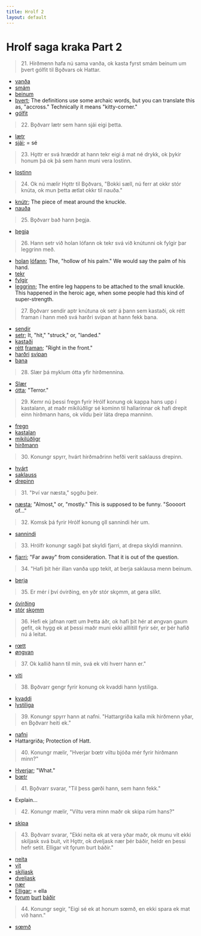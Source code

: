```yaml
---
title: Hrolf 2
layout: default
---
```


# Hrolf saga kraka Part 2

>21\. Hirðmenn hafa nú sama vanða, ok kasta fyrst smám beinum um þvert gólfit til Bǫðvars ok Hattar.

* [vanða](http://www.germanic-lexicon-project.org/cgi-bin/gmc_search_v3?cmd=viewthis&id=cv:b0677:19)
* [smám](http://www.germanic-lexicon-project.org/cgi-bin/gmc_search_v3?cmd=viewthis&id=cv:b0570:40)
* [beinum](https://en.wiktionary.org/wiki/bein#Old_Norse)
* [þvert](https://en.wiktionary.org/wiki/%C3%BEverr); The definitions use some archaic words, but you can translate this as, "accross." Technically it means "kitty-corner."
* [gólfit](http://www.germanic-lexicon-project.org/cgi-bin/gmc_search_v3?cmd=viewthis&id=cv:b0210:18)

>22\. Bǫðvarr lætr sem hann sjái eigi þetta.

* [lætr](https://en.wiktionary.org/wiki/l%C3%A1ta#Old_Norse)
* [sjái](https://en.wiktionary.org/wiki/sj%C3%A1#Alternative_forms); = sé

>23\. Hǫttr er svá hræddr at hann tekr eigi á mat né drykk, ok þykir honum þá ok þá sem hann muni vera lostinn. 

* [lostinn](https://en.wiktionary.org/wiki/lj%C3%B3sta#Old_Norse)

>24\. Ok nú mælir Hǫttr til Bǫðvars, "Bokki sæll, nú ferr at okkr stór knúta, ok mun þetta ætlat okkr til nauða."

* [knútr](http://www.germanic-lexicon-project.org/cgi-bin/gmc_search_v3?cmd=viewthis&id=cv:b0346:28); The piece of meat around the knuckle.
* [nauða](https://en.wiktionary.org/wiki/nau%C3%B0#Old_Norse)

>25\. Bǫðvarr bað hann þegja. 

* [þegja](https://en.wiktionary.org/wiki/%C3%BEegja#Old_Norse)

>26\. Hann setr við holan lófann ok tekr svá við knútunni ok fylgir þar leggrinn með.

* [holan](https://en.wiktionary.org/wiki/hola#Icelandic) [lófann](https://en.wiktionary.org/wiki/l%C3%B3fi#Old_Norse); The, "hollow of his palm." We would say the palm of his hand.
* [tekr](https://en.wiktionary.org/wiki/taka#Old_Norse)
* [fylgir](https://en.wiktionary.org/wiki/fylgja#Old_Norse)
* [leggrinn](https://en.wiktionary.org/wiki/leggr); The entire leg happens to be attached to the small knuckle. This happened in the heroic age, when some people had this kind of super-strength.

>27\. Bǫðvarr sendir aptr knútuna ok setr á þann sem kastaði, ok rétt framan í hann með svá harðri svipan at hann fekk bana. 

* [sendir](https://en.wiktionary.org/wiki/senda)
* [setr](https://en.wiktionary.org/wiki/setja#Old_Norse); It, "hit," "struck," or, "landed."
* [kastaði](https://en.wiktionary.org/wiki/kasta#Old_Norse)
* [rétt](https://en.wiktionary.org/wiki/r%C3%A9tt#Old_Norse) [framan](https://en.wiktionary.org/wiki/framan#Old_Norse); "Right in the front."
* [harðri](https://en.wiktionary.org/wiki/har%C3%B0r) [svipan](http://www.germanic-lexicon-project.org/cgi-bin/gmc_search_v3?cmd=viewthis&id=cv:b0611:42)
* [bana](https://en.wiktionary.org/wiki/bana#Old_Norse)

>28\. Slær þá myklum ótta yfir hirðmennina.

* [Slær](https://en.wiktionary.org/wiki/sl%C3%A1#Old_Norse)
* [ótta](http://www.germanic-lexicon-project.org/cgi-bin/gmc_search_v3?cmd=viewthis&id=cv:b0473:29); "Terror."

>29\. Kemr nú þessi fregn fyrir Hrólf konung ok kappa hans upp í kastalann, at maðr mikilúðligr sé kominn til hallarinnar ok hafi drepit einn hirðmann hans, ok vildu þeir láta drepa manninn. 

* [fregn](http://www.germanic-lexicon-project.org/cgi-bin/gmc_search_v3?cmd=viewthis&id=cv:b0172:11)
* [kastalan](http://www.germanic-lexicon-project.org/cgi-bin/gmc_search_v3?cmd=viewthis&id=cv:b0333:2)
* [mikilúðligr](http://www.germanic-lexicon-project.org/cgi-bin/gmc_search_v3?cmd=viewthis&id=cv:b0428:1)
* [hirðmann](http://www.germanic-lexicon-project.org/cgi-bin/gmc_search_v3?cmd=viewthis&id=cv:b0264:5)

>30\. Konungr spyrr, hvárt hirðmaðrinn hefði verit saklauss drepinn.

* [hvárt](https://en.wiktionary.org/wiki/hv%C3%A1rr)
* [saklauss](http://www.germanic-lexicon-project.org/cgi-bin/gmc_search_v3?cmd=viewthis&id=cv:b0620:7)
* [drepinn](https://en.wiktionary.org/wiki/drepa#Old_Norse)

>31\. "Því var næsta," sǫgðu þeir.

* [næsta](http://www.germanic-lexicon-project.org/cgi-bin/gmc_search_v3?cmd=viewthis&id=cv:b0461:16); "Almost," or, "mostly." This is supposed to be funny. "Soooort of..."

>32\. Komsk þá fyrir Hrólf konung ǫll sannindi hér um. 

* [sannindi](http://www.germanic-lexicon-project.org/cgi-bin/gmc_search_v3?cmd=viewthis&id=cv:b0514:21)

>33\. Hrólfr konungr sagði þat skyldi fjarri, at drepa skyldi manninn.

* [fjarri](http://www.germanic-lexicon-project.org/cgi-bin/gmc_search_v3?cmd=viewthis&id=cv:b0156:62); "Far away" from consideration. That it is out of the question.

>34\. "Hafi þit hér illan vanða upp tekit, at berja saklausa menn beinum.

* [berja](https://en.wiktionary.org/wiki/berja#Old_Norse)

>35\. Er mér í því óvirðing, en yðr stór skǫmm, at gøra slíkt.

* [óvirðing](https://en.wiktionary.org/wiki/%C3%B3vir%C3%B0ing)
* [stór](https://en.wiktionary.org/wiki/st%C3%B3r#Old_Norse) [skǫmm](http://www.germanic-lexicon-project.org/cgi-bin/gmc_search_v3?cmd=viewthis&id=cv:b0565:31)

>36\. Hefi ek jafnan rœtt um Þetta áðr, ok hafi þit hér at øngvan gaum gefit, ok hygg ek at þessi maðr muni ekki alllítill fyrir sér, er þér hafið nú á leitat. 

* [rœtt](https://en.wiktionary.org/wiki/r%C3%A9ttr)
* [øngvan](https://en.wiktionary.org/wiki/engi#Pronoun)

>37\. Ok kallið hann til mín, svá ek viti hverr hann er."

* [viti](https://en.wiktionary.org/wiki/vita#Old_Norse)

>38\. Bǫðvarr gengr fyrir konung ok kvaddi hann lystiliga.

* [kvaddi](https://en.wiktionary.org/wiki/kve%C3%B0ja#Old_Norse)
* [lystiliga](http://www.germanic-lexicon-project.org/cgi-bin/gmc_search_v3?cmd=viewthis&id=cv:b0402:13)

>39\. Konungr spyrr hann at nafni. "Hattargriða kalla mik hirðmenn yðar, en Bǫðvarr heiti ek."

* [nafni](https://en.wiktionary.org/wiki/nafni#Old_Norse)
* Hattargriða; Protection of Hatt. 

>40\. Konungr mælir, "Hverjar bœtr viltu bjóða mér fyrir hirðmann minn?"

* [Hverjar](https://en.wiktionary.org/wiki/hverr); "What."
* [bœtr](https://en.wiktionary.org/wiki/b%C3%B3t#Old_Norse)

>41\. Bǫðvarr svarar, "Til þess gørði hann, sem hann fekk."

* Explain...

>42\. Konungr mælir, "Viltu vera minn maðr ok skipa rúm hans?"

* [skipa](https://en.wiktionary.org/wiki/skipa#Old_Norse)

>43\. Bǫðvarr svarar, "Ekki neita ek at vera yðar maðr, ok munu vit ekki skiljask svá buit, vit Hǫttr, ok dveljask nær þér báðir, heldr en þessi hefr setit. Elligar vit fǫrum burt báðir."

* [neita](https://en.wiktionary.org/wiki/neita#Old_Norse)
* [vit](https://en.wiktionary.org/wiki/ek#Old_Norse)
* [skiljask](https://en.wiktionary.org/wiki/skilja#Old_Norse)
* [dveljask](https://en.wiktionary.org/wiki/dvelja#Old_Norse)
* [nær](https://en.wiktionary.org/wiki/n%C3%A6r#Old_Norse)
* [Elligar](http://www.germanic-lexicon-project.org/cgi-bin/gmc_search_v3?cmd=viewthis&id=cv:b0126:21); = ella
* [fǫrum](https://en.wiktionary.org/wiki/fara#Old_Norse) [burt](https://en.wiktionary.org/wiki/braut#Old_Norse) [báðir](https://en.wiktionary.org/wiki/b%C3%A1%C3%B0ir#Old_Norse)

>44\. Konungr segir, "Eigi sé ek at honum sœmð, en ekki spara ek mat við hann."

* [sœmð](https://en.wiktionary.org/wiki/s%C5%93md)
